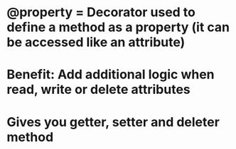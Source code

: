 # @property = Decorator used to define a method as a property (it can be accessed like an attribute)

# Benefit: Add additional logic when read, write or delete attributes

# Gives you getter, setter and deleter method
